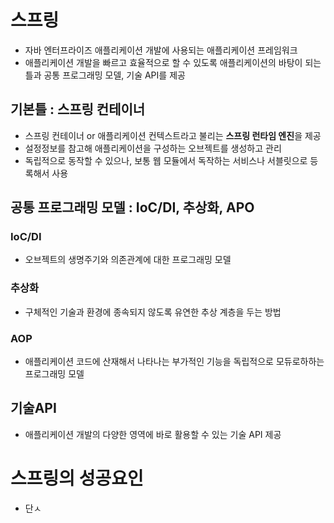 # 스프링
- 자바 엔터프라이즈 애플리케이션 개발에 사용되는 애플리케이션 프레임워크
- 애플리케이션 개발을 빠르고 효율적으로 할 수 있도록 애플리케이션의 바탕이 되는 틀과 공통 프로그래밍 모델, 기술 API를 제공

## 기본틀 : 스프링 컨테이너
* 스프링 컨테이너 or  애플리케이션 컨텍스트라고 불리는 **스프링 런타임 엔진**을 제공
* 설정정보를 참고해 애플리케이션을 구성하는 오브젝트를 생성하고 관리
* 독립적으로 동작할 수 있으나, 보통 웹 모듈에서 독작하는 서비스나 서블릿으로 등록해서 사용
## 공통 프로그래밍 모델 : IoC/DI, 추상화, APO
### IoC/DI
* 오브젝트의 생명주기와 의존관계에 대한 프로그래밍 모델
### 추상화
* 구체적인 기술과 환경에 종속되지 않도록 유연한 추상 계층을 두는 방법
### AOP
* 애플리케이션 코드에 산재해서 나타나는 부가적인 기능을 독립적으로 모듀로하하는 프로그래밍 모델

## 기술API
* 애플리케이션 개발의 다양한 영역에 바로 활용할 수 있는 기술 API 제공

# 스프링의 성공요인
* 단ㅅ
<!--stackedit_data:
eyJoaXN0b3J5IjpbLTU4NjMxODYwXX0=
-->